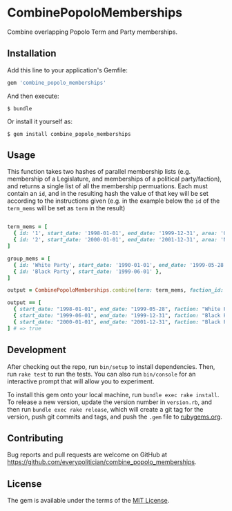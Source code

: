 # CombinePopoloMemberships

Combine overlapping Popolo Term and Party memberships.

## Installation

Add this line to your application's Gemfile:

```ruby
gem 'combine_popolo_memberships'
```

And then execute:

    $ bundle

Or install it yourself as:

    $ gem install combine_popolo_memberships

## Usage

This function takes two hashes of parallel membership lists (e.g.
membership of a Legislature, and memberships of a political
party/faction), and returns a single list of all the membership
permuations.  Each must contain an `id`, and in the resulting hash the
value of that key will be set according to the instructions given (e.g.
in the example below the `id` of the `term_mems` will be set as `term`
in the result)

```ruby

term_mems = [
  { id: '1', start_date: '1998-01-01', end_date: '1999-12-31', area: 'Oldville' },
  { id: '2', start_date: '2000-01-01', end_date: '2001-12-31', area: 'Newville' }
]

group_mems = [
  { id: 'White Party', start_date: '1990-01-01', end_date: '1999-05-28' },
  { id: 'Black Party', start_date: '1999-06-01' },
]

output = CombinePopoloMemberships.combine(term: term_mems, faction_id: group_mems)

output == [
  { start_date: "1998-01-01", end_date: "1999-05-28", faction: "White Party", area: "Oldville", term: "1"},
  { start_date: "1999-06-01", end_date: "1999-12-31", faction: "Black Party", area: "Oldville", term: "1"},
  { start_date: "2000-01-01", end_date: "2001-12-31", faction: "Black Party", area: "Newville", term: "2"}
] # => true
```

## Development

After checking out the repo, run `bin/setup` to install dependencies.
Then, run `rake test` to run the tests. You can also run `bin/console`
for an interactive prompt that will allow you to experiment.

To install this gem onto your local machine, run `bundle exec rake
install`. To release a new version, update the version number in
`version.rb`, and then run `bundle exec rake release`, which will create
a git tag for the version, push git commits and tags, and push the
`.gem` file to [rubygems.org](https://rubygems.org).

## Contributing

Bug reports and pull requests are welcome on GitHub at
https://github.com/everypolitician/combine_popolo_memberships.

## License

The gem is available under the terms of the [MIT License](http://opensource.org/licenses/MIT).

